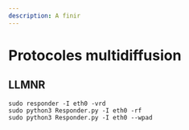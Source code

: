 ```yaml
---
description: A finir
---
```


# Protocoles multidiffusion

## LLMNR

```
sudo responder -I eth0 -vrd
sudo python3 Responder.py -I eth0 -rf
sudo python3 Responder.py -I eth0 --wpad
```
